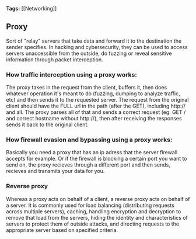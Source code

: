 **Tags:** [[Networking]]
## Proxy
Sort of "relay" servers that take data and forward it to the destination the sender specifies. In hacking and cybersecurity, they can be used to access servers unaccessible from the outside, do fuzzing or reveal sensitive information through packet interception.
### How traffic interception using a proxy works:
The proxy takes in the request from the client, buffers it, then does whatever operation it's meant to do (fuzzing, dumping to analyze traffic, etc) and then sends it to the requested server. The request from the original client should have the FULL url in the path (after the GET), including http:// and all. The proxy parses all of that and sends a correct request (eg. GET / and correct hostname without http://), then after receiving the responses sends it back to the original client.
### How firewall evasion and bypassing using a proxy works:
Basically you need a proxy that has an ip adress that the server firewall accepts for example.
Or if the firewall is blocking a certain port you want to send on, the proxy recieves through a different port and then sends, recieves and transmits your data for you.
### Reverse proxy
Whereas a proxy acts on behalf of a client, a reverse proxy acts on behalf of a server. It is commonly used for load balancing (distributing requests across multiple servers), caching, handling encryption and decryption to remove that load from the servers, hiding the identity and characteristics of servers to protect them of outside attacks, and directing requests to the appropriate server based on specified criteria.